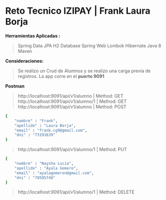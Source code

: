 # Reto Tecnico IZIPAY | Frank Laura Borja

**Herramientas Aplicadas :**
> Spring Data JPA
> H2 Database
> Spring Web
> Lombok
> Hibernate
> Java 8
> Maven

**Consideraciones:**
> Se realizo un Crud de Alumnos y se realizo una carga previa de registros.
> La app corre en el **puerto 9091**

**Postman**

> http://localhost:9091/api/v1/alumno | Method: GET
> http://localhost:9091/api/v1/alumno/1 | Method: GET
> http://localhost:9091/api/v1/alumno | Method: POST
```sh
{
    "nombre" : "Frank",
    "apellido" : "Laura Borja",
    "email" : "frank.cg9@gmail.com",
    "dni" : "73191639"
}
```
> http://localhost:9091/api/v1/alumno/1 | Method: PUT
```sh
{
    "nombre" : "Naysha Lucia",
    "apellido" : "Ayala Gomero",
    "email" : "ayalagomeron@gmail.com",
    "dni" : "78595748"
}
```
> http://localhost:9091/api/v1/alumno/1 | Method: DELETE
